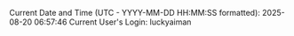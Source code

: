 Current Date and Time (UTC - YYYY-MM-DD HH:MM:SS formatted): 2025-08-20 06:57:46
Current User's Login: luckyaiman
